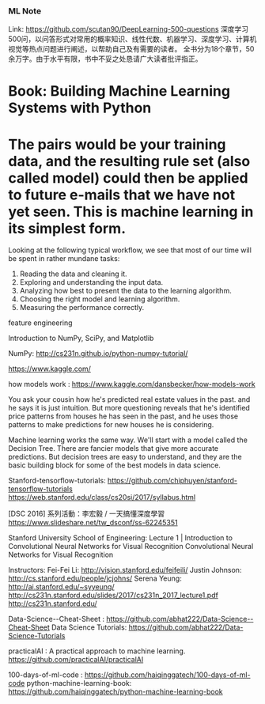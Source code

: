 ### ML Note

Link: https://github.com/scutan90/DeepLearning-500-questions
深度学习500问，以问答形式对常用的概率知识、线性代数、机器学习、深度学习、计算机视觉等热点问题进行阐述，以帮助自己及有需要的读者。 全书分为18个章节，50余万字。由于水平有限，书中不妥之处恳请广大读者批评指正。


# Book: Building Machine Learning Systems with Python
# The pairs would be your training data, and the resulting rule set (also called model) could then be applied to future e-mails that we have not yet seen. This is machine learning in its simplest form.

Looking at the following typical workflow, we see that most of our time will be spent
in rather mundane tasks:
1. Reading the data and cleaning it.
2. Exploring and understanding the input data.
3. Analyzing how best to present the data to the learning algorithm.
4. Choosing the right model and learning algorithm.
5. Measuring the performance correctly.

feature engineering

Introduction to NumPy, SciPy, and Matplotlib

NumPy: http://cs231n.github.io/python-numpy-tutorial/

https://www.kaggle.com/

how models work : https://www.kaggle.com/dansbecker/how-models-work

You ask your cousin how he's predicted real estate values in the past. and he says it is just intuition. But more questioning reveals that he's identified price patterns from houses he has seen in the past, and he uses those patterns to make predictions for new houses he is considering.

Machine learning works the same way. We'll start with a model called the Decision Tree. There are fancier models that give more accurate predictions. But decision trees are easy to understand, and they are the basic building block for some of the best models in data science.

Stanford-tensorflow-tutorials:  https://github.com/chiphuyen/stanford-tensorflow-tutorials 
https://web.stanford.edu/class/cs20si/2017/syllabus.html


[DSC 2016] 系列活動：李宏毅 / 一天搞懂深度學習
https://www.slideshare.net/tw_dsconf/ss-62245351

Stanford University School of Engineering: 
Lecture 1 | Introduction to Convolutional Neural Networks for Visual Recognition
Convolutional Neural Networks for Visual Recognition

Instructors:
Fei-Fei Li: http://vision.stanford.edu/feifeili/
Justin Johnson: http://cs.stanford.edu/people/jcjohns/
Serena Yeung: http://ai.stanford.edu/~syyeung/
http://cs231n.stanford.edu/slides/2017/cs231n_2017_lecture1.pdf
http://cs231n.stanford.edu/


Data-Science--Cheat-Sheet :  https://github.com/abhat222/Data-Science--Cheat-Sheet 
Data Science Tutorials: https://github.com/abhat222/Data-Science-Tutorials

practicalAI : A practical approach to machine learning. https://github.com/practicalAI/practicalAI

100-days-of-ml-code : https://github.com/haiqinggatech/100-days-of-ml-code 
python-machine-learning-book: https://github.com/haiqinggatech/python-machine-learning-book
